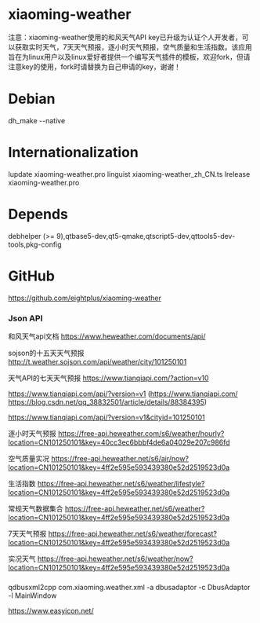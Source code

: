 xiaoming-weather
================

注意：xiaoming-weather使用的和风天气API key已升级为认证个人开发者，可以获取实时天气，7天天气预报，逐小时天气预报，空气质量和生活指数。该应用旨在为linux用户以及linux爱好者提供一个编写天气插件的模板，欢迎fork，但请注意key的使用，fork时请替换为自己申请的key，谢谢！

Debian
=======
dh_make --native

Internationalization
=======
lupdate xiaoming-weather.pro
linguist xiaoming-weather_zh_CN.ts
lrelease xiaoming-weather.pro

Depends
=======
debhelper (>= 9),qtbase5-dev,qt5-qmake,qtscript5-dev,qttools5-dev-tools,pkg-config

GitHub
=======
https://github.com/eightplus/xiaoming-weather


### Json API

和风天气api文档
https://www.heweather.com/documents/api/

sojson的十五天天气预报
http://t.weather.sojson.com/api/weather/city/101250101


天气API的七天天气预报
https://www.tianqiapi.com/?action=v10

https://www.tianqiapi.com/api/?version=v1 (https://www.tianqiapi.com/   https://blog.csdn.net/qq_38832501/article/details/88384395)

https://www.tianqiapi.com/api/?version=v1&cityid=101250101


逐小时天气预报
https://free-api.heweather.com/s6/weather/hourly?location=CN101250101&key=40cc3ec6bbbf4de6a04029e207c986fd


空气质量实况
https://free-api.heweather.net/s6/air/now?location=CN101250101&key=4ff2e595e593439380e52d2519523d0a


生活指数
https://free-api.heweather.net/s6/weather/lifestyle?location=CN101250101&key=4ff2e595e593439380e52d2519523d0a


常规天气数据集合
https://free-api.heweather.net/s6/weather?location=CN101250101&key=4ff2e595e593439380e52d2519523d0a


7天天气预报
https://free-api.heweather.net/s6/weather/forecast?location=CN101250101&key=4ff2e595e593439380e52d2519523d0a


实况天气
https://free-api.heweather.net/s6/weather/now?location=CN101250101&key=4ff2e595e593439380e52d2519523d0a



### 

qdbusxml2cpp com.xiaoming.weather.xml -a dbusadaptor -c DbusAdaptor -l MainWindow

https://www.easyicon.net/
